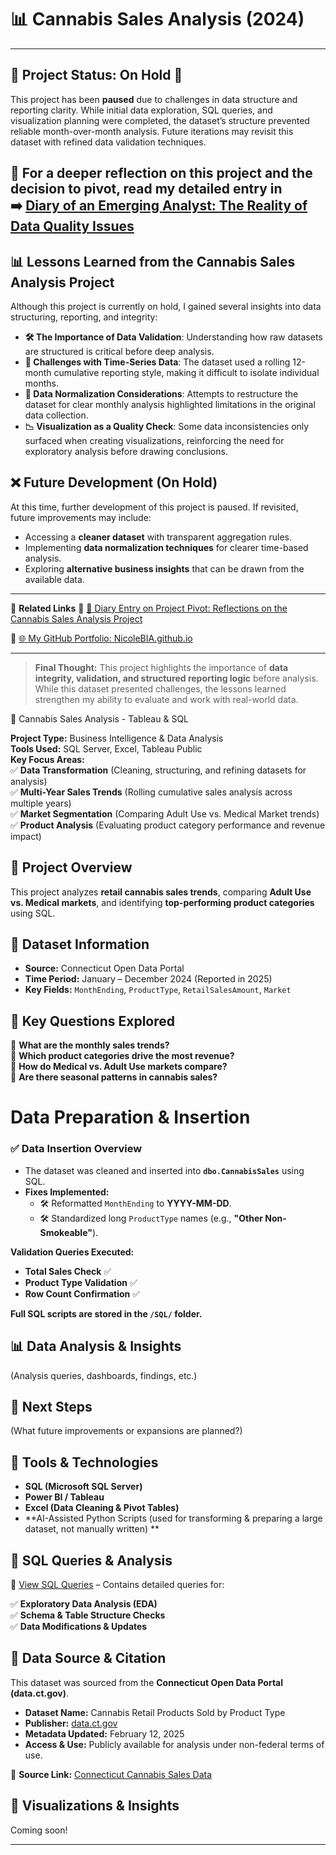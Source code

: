 # 📊 Cannabis Sales Analysis (2024) 

---
## 🚨 Project Status: On Hold 🚨
This project has been **paused** due to challenges in data structure and reporting clarity. While initial data exploration, SQL queries, and visualization planning were completed, the dataset’s structure prevented reliable month-over-month analysis. Future iterations may revisit this dataset with refined data validation techniques.

📌 **For a deeper reflection on this project and the decision to pivot, read my detailed entry in**  
➡️ [Diary of an Emerging Analyst: The Reality of Data Quality Issues](https://github.com/NicoleBIA/NicoleBIA.github.io/blob/main/blog/diary/diary-entry-2024-02-22.md)
---

## 📊 Lessons Learned from the Cannabis Sales Analysis Project

Although this project is currently on hold, I gained several insights into data structuring, reporting, and integrity:

- **🛠️ The Importance of Data Validation**: Understanding how raw datasets are structured is critical before deep analysis.
- **📅 Challenges with Time-Series Data**: The dataset used a rolling 12-month cumulative reporting style, making it difficult to isolate individual months.
- **🧹 Data Normalization Considerations**: Attempts to restructure the dataset for clear monthly analysis highlighted limitations in the original data collection.
- **📉 Visualization as a Quality Check**: Some data inconsistencies only surfaced when creating visualizations, reinforcing the need for exploratory analysis before drawing conclusions.

## ❌ Future Development (On Hold)
At this time, further development of this project is paused. If revisited, future improvements may include:
- Accessing a **cleaner dataset** with transparent aggregation rules.
- Implementing **data normalization techniques** for clearer time-based analysis.
- Exploring **alternative business insights** that can be drawn from the available data.

---

📂 **Related Links**
🔹 [📖 Diary Entry on Project Pivot: Reflections on the Cannabis Sales Analysis Project](https://github.com/NicoleBIA/NicoleBIA.github.io/blob/main/blog/diary/diary-entry-2024-02-22.md)

🔹 [🌐 My GitHub Portfolio: NicoleBIA.github.io](https://nicolebia.github.io/)

---

> **Final Thought:** This project highlights the importance of **data integrity, validation, and structured reporting logic** before analysis. While this dataset presented challenges, the lessons learned strengthen my ability to evaluate and work with real-world data.

📌 Cannabis Sales Analysis - Tableau & SQL

**Project Type:** Business Intelligence & Data Analysis  
**Tools Used:** SQL Server, Excel, Tableau Public  
**Key Focus Areas:**  
✅ **Data Transformation** (Cleaning, structuring, and refining datasets for analysis)  
✅ **Multi-Year Sales Trends** (Rolling cumulative sales analysis across multiple years)  
✅ **Market Segmentation** (Comparing Adult Use vs. Medical Market trends)  
✅ **Product Analysis** (Evaluating product category performance and revenue impact)  

## 📌 Project Overview
This project analyzes **retail cannabis sales trends**, comparing **Adult Use vs. Medical markets**, and identifying **top-performing product categories** using SQL.

## 📌 Dataset Information
- **Source:** Connecticut Open Data Portal
- **Time Period:** January – December 2024 (Reported in 2025)
- **Key Fields:** `MonthEnding`, `ProductType`, `RetailSalesAmount`, `Market`

## 📌 Key Questions Explored
🔹 **What are the monthly sales trends?**  
🔹 **Which product categories drive the most revenue?**  
🔹 **How do Medical vs. Adult Use markets compare?**  
🔹 **Are there seasonal patterns in cannabis sales?**  

#  Data Preparation & Insertion  

### ✅ Data Insertion Overview
- The dataset was cleaned and inserted into **`dbo.CannabisSales`** using SQL.
- **Fixes Implemented:**
  - 🛠 Reformatted `MonthEnding` to **YYYY-MM-DD**.
  - 🛠 Standardized long `ProductType` names (e.g., **"Other Non-Smokeable"**).
    
 **Validation Queries Executed:**
  -  **Total Sales Check** ✅
  -  **Product Type Validation** ✅
  -  **Row Count Confirmation** ✅

**Full SQL scripts are stored in the `/SQL/` folder.**

## 📊 Data Analysis & Insights
(Analysis queries, dashboards, findings, etc.)

## 📌 Next Steps
(What future improvements or expansions are planned?)

## 📌 Tools & Technologies
- **SQL (Microsoft SQL Server)**
- **Power BI / Tableau**
- **Excel (Data Cleaning & Pivot Tables)**
- **AI-Assisted Python Scripts (used for transforming & preparing a large dataset, not manually written) **  

## 📌 SQL Queries & Analysis
📂 [View SQL Queries](SQL_Queries.md) – Contains detailed queries for:

✅ **Exploratory Data Analysis (EDA)**  
✅ **Schema & Table Structure Checks**  
✅ **Data Modifications & Updates**  

## 📌 Data Source & Citation
This dataset was sourced from the **Connecticut Open Data Portal (data.ct.gov)**.

- **Dataset Name:** Cannabis Retail Products Sold by Product Type  
- **Publisher:** [data.ct.gov](https://data.ct.gov/)  
- **Metadata Updated:** February 12, 2025  
- **Access & Use:** Publicly available for analysis under non-federal terms of use.  

📌 **Source Link:** [Connecticut Cannabis Sales Data](https://data.ct.gov/api/views/jyg4-yu7v)

## 📌 Visualizations & Insights
Coming soon!   

---
